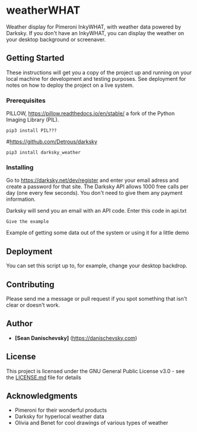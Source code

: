 # weatherWHAT

Weather display for Pimeroni InkyWHAT, with weather data powered by Darksky. If you don't have an InkyWHAT, you can display the weather on your desktop background or screenaver.

## Getting Started

These instructions will get you a copy of the project up and running on your local machine for development and testing purposes. See deployment for notes on how to deploy the project on a live system.

### Prerequisites

PILLOW, https://pillow.readthedocs.io/en/stable/  a fork of the Python Imaging Library (PIL). 
```
pip3 install PIL???
```

#https://github.com/Detrous/darksky
```
pip3 install darksky_weather
```

### Installing

Go to https://darksky.net/dev/register and enter your email adress and create a password for that site. The Darksky API allows 1000 free calls per day (one every few seconds). You don't need to give them any payment information.

Darksky will send you an email with an API code. Enter this code in api.txt

```
Give the example
```



Example of getting some data out of the system or using it for a little demo


## Deployment

You can set this script up to, for example, change your desktop backdrop. 

## Contributing

Please send me a message or pull request if you spot something that isn't clear or doesn't work.

## Author

* **[Sean Danischevsky]** (https://danischevsky.com)


## License

This project is licensed under the GNU General Public License v3.0 - see the [LICENSE.md](LICENSE.md) file for details

## Acknowledgments

* Pimeroni for their wonderful products
* Darksky for hyperlocal weather data
* Olivia and Benet for cool drawings of various types of weather
